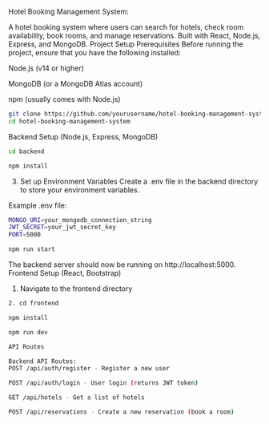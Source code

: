 Hotel Booking Management System:

A hotel booking system where users can search for hotels, check room availability, book rooms, and manage reservations. Built with React, Node.js, Express, and MongoDB.
Project Setup
Prerequisites
Before running the project, ensure that you have the following installed:

Node.js (v14 or higher)

MongoDB (or a MongoDB Atlas account)

npm (usually comes with Node.js)
```bash
git clone https://github.com/yourusername/hotel-booking-management-system.git
cd hotel-booking-management-system
```
Backend Setup (Node.js, Express, MongoDB)
```bash
cd backend
```
```bash
npm install
```
3. Set up Environment Variables
Create a .env file in the backend directory to store your environment variables.

Example .env file:
```bash
MONGO_URI=your_mongodb_connection_string
JWT_SECRET=your_jwt_secret_key
PORT=5000
```
```bash
npm run start
```
The backend server should now be running on http://localhost:5000.
Frontend Setup (React, Bootstrap)
1. Navigate to the frontend directory
```bash
2. cd frontend
```
```bash
npm install
```
```bash
npm run dev
```
```bash
API Routes
```
```bash
Backend API Routes:
POST /api/auth/register - Register a new user

POST /api/auth/login - User login (returns JWT token)

GET /api/hotels - Get a list of hotels

POST /api/reservations - Create a new reservation (book a room)
```


